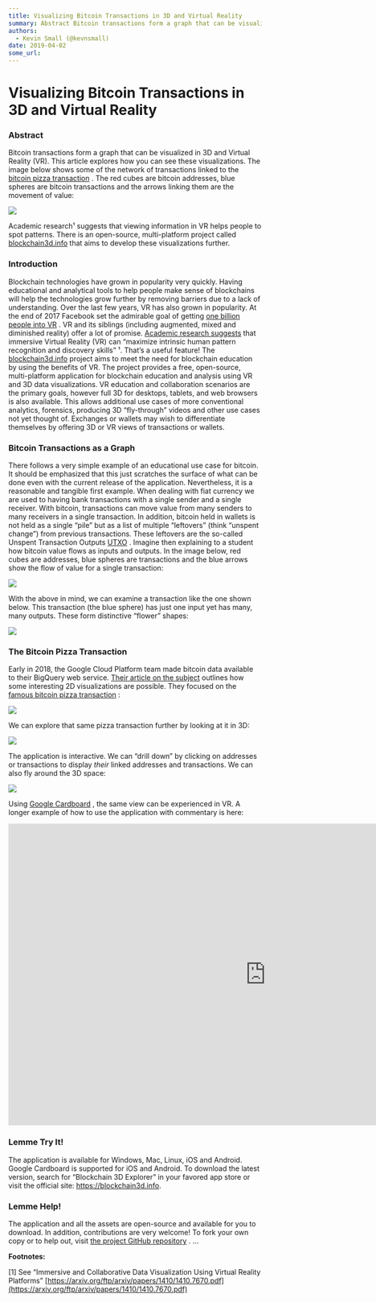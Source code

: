 ```yaml
---
title: Visualizing Bitcoin Transactions in 3D and Virtual Reality
summary: Abstract Bitcoin transactions form a graph that can be visualized in 3D and Virtual Reality (VR). This article explores how you can see these visualizations. The image below shows some of the network of transactions linked to the bitcoin pizza transaction . The red cubes are bitcoin addresses, blue spheres are bitcoin transactions and the arrows linking them are the movement of value- Academic research¹ suggests that viewing information in VR helps people to spot patterns. There is an open-sourc
authors:
  - Kevin Small (@kevnsmall)
date: 2019-04-02
some_url: 
---
```


# Visualizing Bitcoin Transactions in 3D and Virtual Reality



### Abstract
Bitcoin transactions form a graph that can be visualized in 3D and Virtual Reality (VR). This article explores how you can see these visualizations.
The image below shows some of the network of transactions linked to the 
[bitcoin pizza transaction](https://www.telegraph.co.uk/technology/2018/05/22/inside-story-behind-famous-2010-bitcoin-pizza-purchase-today/)
 . The red cubes are bitcoin addresses, blue spheres are bitcoin transactions and the arrows linking them are the movement of value:

![](https://api.kauri.io:443/ipfs/QmRWQsoKyyox2u9Zt21RyRtVnDRy8o5SPXvjb69GqgFN2w)

Academic research¹ suggests that viewing information in VR helps people to spot patterns. There is an open-source, multi-platform project called 
[blockchain3d.info](https://blockchain3d.info/)
 that aims to develop these visualizations further.

### Introduction
Blockchain technologies have grown in popularity very quickly. Having educational and analytical tools to help people make sense of blockchains will help the technologies grow further by removing barriers due to a lack of understanding.
Over the last few years, VR has also grown in popularity. At the end of 2017 Facebook set the admirable goal of getting 
[one billion people into VR](https://www.theverge.com/2017/10/11/16459636/mark-zuckerberg-oculus-rift-connect)
 . VR and its siblings (including augmented, mixed and diminished reality) offer a lot of promise. 
[Academic research suggests](https://arxiv.org/ftp/arxiv/papers/1410/1410.7670.pdf)
 that immersive Virtual Reality (VR) can “maximize intrinsic human pattern recognition and discovery skills” ¹. That’s a useful feature!
The 
[blockchain3d.info](https://blockchain3d.info)
 project aims to meet the need for blockchain education by using the benefits of VR. The project provides a free, open-source, multi-platform application for blockchain education and analysis using VR and 3D data visualizations.
VR education and collaboration scenarios are the primary goals, however full 3D for desktops, tablets, and web browsers is also available. This allows additional use cases of more conventional analytics, forensics, producing 3D “fly-through” videos and other use cases not yet thought of. Exchanges or wallets may wish to differentiate themselves by offering 3D or VR views of transactions or wallets.

### Bitcoin Transactions as a Graph
There follows a very simple example of an educational use case for bitcoin. It should be emphasized that this just scratches the surface of what can be done even with the current release of the application. Nevertheless, it is a reasonable and tangible first example.
When dealing with fiat currency we are used to having bank transactions with a single sender and a single receiver. With bitcoin, transactions can move value from many senders to many receivers in a single transaction. In addition, bitcoin held in wallets is not held as a single “pile” but as a list of multiple “leftovers” (think “unspent change”) from previous transactions. These leftovers are the so-called Unspent Transaction Outputs 
[UTXO](https://www.investopedia.com/terms/u/utxo.asp)
 .
Imagine then explaining to a student how bitcoin value flows as inputs and outputs. In the image below, red cubes are addresses, blue spheres are transactions and the blue arrows show the flow of value for a single transaction:

![](https://api.kauri.io:443/ipfs/QmPyzhGs7JnHtXwTwpfoiVXuoaXGefnYLseZUCJhxqRfnj)

With the above in mind, we can examine a transaction like the one shown below. This transaction (the blue sphere) has just one input yet has many, many outputs. These form distinctive “flower” shapes:

![](https://api.kauri.io:443/ipfs/QmUGUpaTN5TNWA43HCCoyJx3dhRNA4Xji6UCDZxPAGdZLj)


### The Bitcoin Pizza Transaction
Early in 2018, the Google Cloud Platform team made bitcoin data available to their BigQuery web service. 
[Their article on the subject](https://cloud.google.com/blog/products/gcp/bitcoin-in-bigquery-blockchain-analytics-on-public-data)
 outlines how some interesting 2D visualizations are possible. They focused on the 
[famous bitcoin pizza transaction](https://www.telegraph.co.uk/technology/2018/05/22/inside-story-behind-famous-2010-bitcoin-pizza-purchase-today/)
 :

![](https://api.kauri.io:443/ipfs/QmUUarBv2D3Rz53bojJD1ZjPNuAfLNfgSHQBHZ5UPaFFnZ)

We can explore that same pizza transaction further by looking at it in 3D:

![](https://api.kauri.io:443/ipfs/QmbZYKqPpCQgNdthapEwAEy7WxzK3vPEaFKbeTiGC6Vrpv)

The application is interactive. We can “drill down” by clicking on addresses or transactions to display 
_their_
 linked addresses and transactions. We can also fly around the 3D space:

![](https://cdn-images-1.medium.com/max/1600/1*zuXLhcuW5QI6d20kw5SUhw.gif)

Using 
[Google Cardboard](https://vr.google.com/cardboard/get-cardboard/)
 , the same view can be experienced in VR. A longer example of how to use the application with commentary is here:

<iframe allowfullscreen="" frameborder="0" height="600" scrolling="no" src="https://www.youtube.com/embed/YFUZCNbPj0E" width="1024"></iframe>


### Lemme Try It!
The application is available for Windows, Mac, Linux, iOS and Android. Google Cardboard is supported for iOS and Android. To download the latest version, search for “Blockchain 3D Explorer” in your favored app store or visit the official site: https://blockchain3d.info.

### Lemme Help!
The application and all the assets are open-source and available for you to download. In addition, contributions are very welcome! To fork your own copy or to help out, visit 
[the project GitHub repository](https://github.com/KevinSmall/blockchain3d)
 .
…
 
**Footnotes:**
 
[1] See “Immersive and Collaborative Data Visualization Using Virtual Reality Platforms” 
[https://arxiv.org/ftp/arxiv/papers/1410/1410.7670.pdf](https://arxiv.org/ftp/arxiv/papers/1410/1410.7670.pdf)
 
